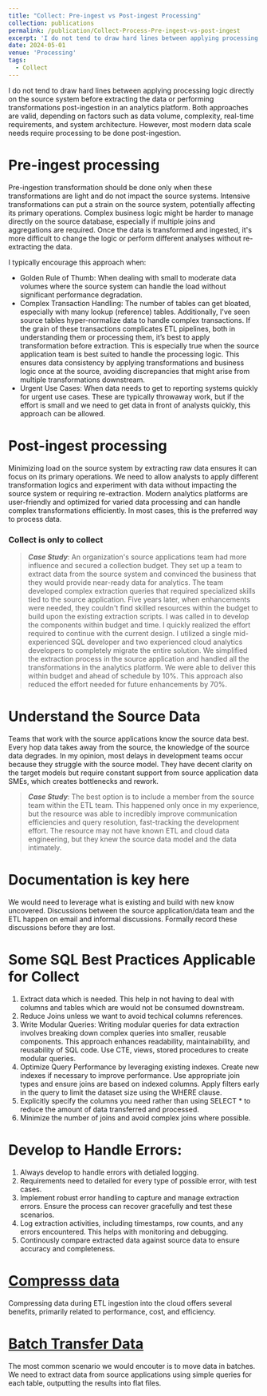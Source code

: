 ```yaml
---
title: "Collect: Pre-ingest vs Post-ingest Processing"
collection: publications
permalink: /publication/Collect-Process-Pre-ingest-vs-post-ingest
excerpt: 'I do not tend to draw hard lines between applying processing logic directly on the source system before extracting the data or performing transformations post-ingestion in an analytics platform. Both approaches are valid, depending on factors such as data volume, complexity, real-time requirements, and system architecture. However, most modern data scale needs require processing to be done post-ingestion.'
date: 2024-05-01
venue: 'Processing'
tags:
  - Collect
---
```


I do not tend to draw hard lines between applying processing logic directly on the source system before extracting the data or performing transformations post-ingestion in an analytics platform. Both approaches are valid, depending on factors such as data volume, complexity, real-time requirements, and system architecture. However, most modern data scale needs require processing to be done post-ingestion.

# Pre-ingest processing
Pre-ingestion transformation should be done only when these transformations are light and do not impact the source systems. Intensive transformations can put a strain on the source system, potentially affecting its primary operations. Complex business logic might be harder to manage directly on the source database, especially if multiple joins and aggregations are required. Once the data is transformed and ingested, it's more difficult to change the logic or perform different analyses without re-extracting the data.

I typically encourage this approach when: 
* Golden Rule of Thumb: When dealing with small to moderate data volumes where the source system can handle the load without significant performance degradation.
* Complex Transaction Handling: The number of tables can get bloated, especially with many lookup (reference) tables. Additionally, I've seen source tables hyper-normalize data to handle complex transactions. If the grain of these transactions complicates ETL pipelines, both in understanding them or processing them, it’s best to apply transformation before extraction. This is especially true when the source application team is best suited to handle the processing logic. This ensures data consistency by applying transformations and business logic once at the source, avoiding discrepancies that might arise from multiple transformations downstream.
* Urgent Use Cases: When data needs to get to reporting systems quickly for urgent use cases. These are typically throwaway work, but if the effort is small and we need to get data in front of analysts quickly, this approach can be allowed.

# Post-ingest processing
Minimizing load on the source system by extracting raw data ensures it can focus on its primary operations. We need to allow analysts to apply different transformation logics and experiment with data without impacting the source system or requiring re-extraction. Modern analytics platforms are user-friendly and optimized for varied data processing and can handle complex transformations efficiently. In most cases, this is the preferred way to process data.

### Collect is only to collect
> ***Case Study***: An organization's source applications team had more influence and secured a collection budget. They set up a team to extract data from the source system and convinced the business that they would provide near-ready data for analytics. The team developed complex extraction queries that required specialized skills tied to the source application. Five years later, when enhancements were needed, they couldn't find skilled resources within the budget to build upon the existing extraction scripts. I was called in to develop the components within budget and time. I quickly realized the effort required to continue with the current design. I utilized a single mid-experienced SQL developer and two experienced cloud analytics developers to completely migrate the entire solution. We simplified the extraction process in the source application and handled all the transformations in the analytics platform. We were able to deliver this within budget and ahead of schedule by 10%. This approach also reduced the effort needed for future enhancements by 70%.

# Understand the Source Data
Teams that work with the source applications know the source data best. Every hop data takes away from the source, the knowledge of the source data degrades. In my opinion, most delays in development teams occur because they struggle with the source model. They have decent clarity on the target models but require constant support from source application data SMEs, which creates bottlenecks and rework.
> ***Case Study***: The best option is to include a member from the source team within the ETL team. This happened only once in my experience, but the resource was able to incredibly improve communication efficiencies and query resolution, fast-tracking the development effort. The resource may not have known ETL and cloud data engineering, but they knew the source data model and the data intimately.

# Documentation is key here
We would need to leverage what is existing and build with new know uncovered. Discussions between the source application/data team and the ETL happen on email and informal discussions. Formally record these discussions before they are lost.

# Some SQL Best Practices Applicable for Collect
1. Extract data which is needed. This help in not having to deal with columns and tables which are would not be consumed downstream.
2. Reduce Joins unless we want to avoid techical columns references.
3. Write Modular Queries: Writing modular queries for data extraction involves breaking down complex queries into smaller, reusable components. This approach enhances readability, maintainability, and reusability of SQL code. Use CTE, views, stored procedures to create modular queries.
4. Optimize Query Performance by leveraging existing indexes. Create new indexes if necessary to improve performance. Use appropriate join types and ensure joins are based on indexed columns. Apply filters early in the query to limit the dataset size using the WHERE clause.
5. Explicitly specify the columns you need rather than using SELECT * to reduce the amount of data transferred and processed.
6. Minimize the number of joins and avoid complex joins where possible.

# Develop to Handle Errors: 
1. Always develop to handle errors with detialed logging.
2. Requirements need to detailed for every type of possible error, with test cases.
3. Implement robust error handling to capture and manage extraction errors. Ensure the process can recover gracefully and test these scenarios.
4. Log extraction activities, including timestamps, row counts, and any errors encountered. This helps with monitoring and debugging.
5. Continously compare extracted data against source data to ensure accuracy and completeness.

# [Compresss data](https://nuneskris.github.io/publication/Collect-Data-Extraction-Compress)
Compressing data during ETL ingestion into the cloud offers several benefits, primarily related to performance, cost, and efficiency.

# [Batch Transfer Data](https://nuneskris.github.io/publication/Collect-Data-Extraction-Batch)
The most common scenario we would encouter is to move data in batches. We need to extract data from source applications using simple queries for each table, outputting the results into flat files.

